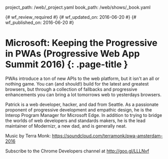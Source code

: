 project_path: /web/_project.yaml
book_path: /web/shows/_book.yaml

{# wf_review_required #}
{# wf_updated_on: 2016-06-20 #}
{# wf_published_on: 2016-06-20 #}

# Microsoft: Keeping the Progressive in PWAs (Progressive Web App Summit 2016) {: .page-title }

PWAs introduce a ton of new APIs to the web platform, but it isn't an all or nothing game. You can (and should!) build for the latest and greatest browsers, but through a collection of fallbacks and progressive enhancements you can bring a lot tomorrows web to yesterdays browsers.

Patrick is a web developer, hacker, and dad from Seattle. As a passionate proponent of progressive development and empathic design, he is the Interop Program Manager for Microsoft Edge. In addition to trying to bridge the worlds of web developers and standards makers, he is the lead maintainer of Modernizr, a new dad, and is generally neat.

Music by Terra Monk: https://soundcloud.com/terramonk/pwa-amsterdam-2016

Subscribe to the Chrome Developers channel at http://goo.gl/LLLNvf
